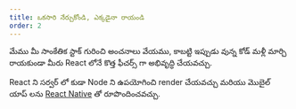 ```yaml
---
title: ఒకసారి నేర్చుకోండి, ఎక్కడైనా రాయండి
order: 2
---
```


మేము మీ సాంకేతిక స్టాక్ గురించి అంచనాలు వేయము, కాబట్టి ఇప్పుడు వున్న కోడ్ మళ్లీ మార్చి రాయకుండా మీరు React లోనే  కొత్త ఫీచర్స్ గా అభివృద్ధి చేయవచ్చు.

React ని సర్వర్ లో కుడా Node ని ఉపయోగించి render చేయవచ్చు మరియు మొబైల్ యాప్ లను [React Native](https://facebook.github.io/react-native/) తో రూపొందించవచ్చు.
